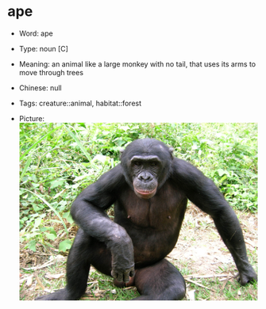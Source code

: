 # ape

- Word: ape

- Type: noun [C]
- Meaning: an animal like a large monkey with no tail, that uses its arms to move through trees
- Chinese: null
- Tags: creature::animal, habitat::forest
- Picture: ![ape](images/ape.jpg)

